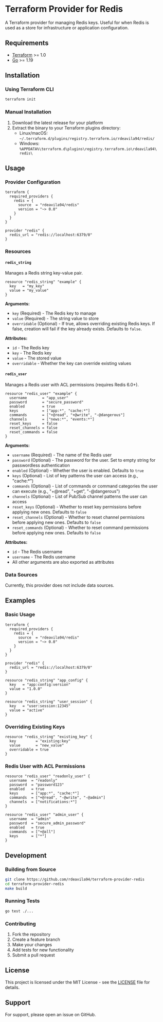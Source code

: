 # Terraform Provider for Redis

A Terraform provider for managing Redis keys. Useful for when Redis is used as a store for infrastructure or application configuration.

## Requirements

- [Terraform](https://www.terraform.io/downloads.html) >= 1.0
- [Go](https://golang.org/doc/install) >= 1.19

## Installation

### Using Terraform CLI

```bash
terraform init
```

### Manual Installation

1. Download the latest release for your platform
2. Extract the binary to your Terraform plugins directory:
   - Linux/macOS: `~/.terraform.d/plugins/registry.terraform.io/rdeavila94/redis/`
   - Windows: `%APPDATA%\terraform.d\plugins\registry.terraform.io\rdeavila94\redis\`

## Usage

### Provider Configuration

```hcl
terraform {
  required_providers {
    redis = {
      source  = "rdeavila94/redis"
      version = "~> 0.0"
    }
  }
}

provider "redis" {
  redis_url = "redis://localhost:6379/0"
}
```

### Resources

#### `redis_string`

Manages a Redis string key-value pair.

```hcl
resource "redis_string" "example" {
  key   = "my_key"
  value = "my_value"
}
```

**Arguments:**

- `key` (Required) - The Redis key to manage
- `value` (Required) - The string value to store
- `overridable` (Optional) - If true, allows overriding existing Redis keys. If false, creation will fail if the key already exists. Defaults to `false`.

**Attributes:**

- `id` - The Redis key
- `key` - The Redis key
- `value` - The stored value
- `overridable` - Whether the key can override existing values

#### `redis_user`

Manages a Redis user with ACL permissions (requires Redis 6.0+).

```hcl
resource "redis_user" "example" {
  username       = "app_user"
  password       = "secure_password"
  enabled        = true
  keys           = ["app:*", "cache:*"]
  commands       = ["+@read", "+@write", "-@dangerous"]
  channels       = ["news:*", "events:*"]
  reset_keys     = false
  reset_channels = false
  reset_commands = false
}
```

**Arguments:**

- `username` (Required) - The name of the Redis user
- `password` (Optional) - The password for the user. Set to empty string for passwordless authentication
- `enabled` (Optional) - Whether the user is enabled. Defaults to `true`
- `keys` (Optional) - List of key patterns the user can access (e.g., "cache:*")
- `commands` (Optional) - List of commands or command categories the user can execute (e.g., "+@read", "+get", "-@dangerous")
- `channels` (Optional) - List of Pub/Sub channel patterns the user can access
- `reset_keys` (Optional) - Whether to reset key permissions before applying new ones. Defaults to `false`
- `reset_channels` (Optional) - Whether to reset channel permissions before applying new ones. Defaults to `false`
- `reset_commands` (Optional) - Whether to reset command permissions before applying new ones. Defaults to `false`

**Attributes:**

- `id` - The Redis username
- `username` - The Redis username
- All other arguments are also exported as attributes

### Data Sources

Currently, this provider does not include data sources.

## Examples

### Basic Usage

```hcl
terraform {
  required_providers {
    redis = {
      source  = "rdeavila94/redis"
      version = "~> 0.0"
    }
  }
}

provider "redis" {
  redis_url = "redis://localhost:6379/0"
}

resource "redis_string" "app_config" {
  key   = "app:config:version"
  value = "1.0.0"
}

resource "redis_string" "user_session" {
  key   = "user:session:12345"
  value = "active"
}
```

### Overriding Existing Keys

```hcl
resource "redis_string" "existing_key" {
  key         = "existing:key"
  value       = "new_value"
  overridable = true
}
```

### Redis User with ACL Permissions

```hcl
resource "redis_user" "readonly_user" {
  username  = "readonly"
  password  = "password123"
  enabled   = true
  keys      = ["app:*", "cache:*"]
  commands  = ["+@read", "-@write", "-@admin"]
  channels  = ["notifications:*"]
}

resource "redis_user" "admin_user" {
  username  = "admin"
  password  = "secure_admin_password"
  enabled   = true
  commands  = ["+@all"]
  keys      = ["*"]
}
```

## Development

### Building from Source

```bash
git clone https://github.com/rdeavila94/terraform-provider-redis
cd terraform-provider-redis
make build
```

### Running Tests

```bash
go test ./...
```

### Contributing

1. Fork the repository
2. Create a feature branch
3. Make your changes
4. Add tests for new functionality
5. Submit a pull request

## License

This project is licensed under the MIT License - see the [LICENSE](LICENSE) file for details.

## Support

For support, please open an issue on GitHub.
